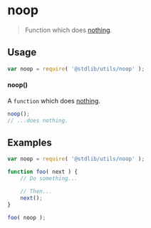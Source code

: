 # noop

> Function which does [nothing][nop].

<!-- <usage> -->

## Usage

``` javascript
var noop = require( '@stdlib/utils/noop' );
```

#### noop()

A `function` which does [nothing][nop].

``` javascript
noop();
// ...does nothing.
```

<!-- </usage> -->


<!-- <examples> -->

## Examples

``` javascript
var noop = require( '@stdlib/utils/noop' );

function foo( next ) {
    // Do something...

    // Then...
    next();
}

foo( noop );
```

<!-- </examples> -->


<!-- <links> -->

[nop]: https://en.wikipedia.org/wiki/NOP

<!-- </links> -->
